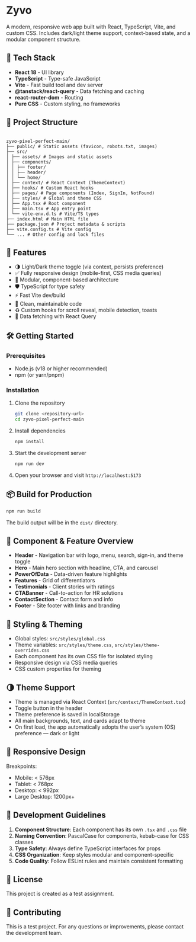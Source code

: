 # Zyvo

A modern, responsive web app built with React, TypeScript, Vite, and custom CSS. Includes dark/light theme support, context-based state, and a modular component structure.

## 🚀 Tech Stack

- **React 18** - UI library
- **TypeScript** - Type-safe JavaScript
- **Vite** - Fast build tool and dev server
- **@tanstack/react-query** - Data fetching and caching
- **react-router-dom** - Routing
- **Pure CSS** - Custom styling, no frameworks

## 📁 Project Structure

```

zyvo-pixel-perfect-main/
├── public/ # Static assets (favicon, robots.txt, images)
├── src/
│ ├── assets/ # Images and static assets
│ ├── components/
│ │ ├── footer/
│ │ ├── header/
│ │ └── home/
│ ├── context/ # React Context (ThemeContext)
│ ├── hooks/ # Custom React hooks
│ ├── pages/ # Page components (Index, SignIn, NotFound)
│ ├── styles/ # Global and theme CSS
│ ├── App.tsx # Root component
│ ├── main.tsx # App entry point
│ └── vite-env.d.ts # Vite/TS types
├── index.html # Main HTML file
├── package.json # Project metadata & scripts
├── vite.config.ts # Vite config
└── ... # Other config and lock files

```

## 🎨 Features

- 🌗 Light/Dark theme toggle (via context, persists preference)
- ✅ Fully responsive design (mobile-first, CSS media queries)
- 🧩 Modular, component-based architecture
- 🛡️ TypeScript for type safety
- ⚡ Fast Vite dev/build
- 🧹 Clean, maintainable code
- ♻️ Custom hooks for scroll reveal, mobile detection, toasts
- 🔄 Data fetching with React Query

## 🛠️ Getting Started

### Prerequisites

- Node.js (v18 or higher recommended)
- npm (or yarn/pnpm)

### Installation

1. Clone the repository
   ```bash
   git clone <repository-url>
   cd zyvo-pixel-perfect-main
   ```
2. Install dependencies
   ```bash
   npm install
   ```
3. Start the development server
   ```bash
   npm run dev
   ```
4. Open your browser and visit `http://localhost:5173`

## 📦 Build for Production

```bash
npm run build
```

The build output will be in the `dist/` directory.

## 🧩 Component & Feature Overview

- **Header** - Navigation bar with logo, menu, search, sign-in, and theme toggle
- **Hero** - Main hero section with headline, CTA, and carousel
- **PowerOfData** - Data-driven feature highlights
- **Features** - Grid of differentiators
- **Testimonials** - Client stories with ratings
- **CTABanner** - Call-to-action for HR solutions
- **ContactSection** - Contact form and info
- **Footer** - Site footer with links and branding

## 🎨 Styling & Theming

- Global styles: `src/styles/global.css`
- Theme variables: `src/styles/theme.css`, `src/styles/theme-overrides.css`
- Each component has its own CSS file for isolated styling
- Responsive design via CSS media queries
- CSS custom properties for theming

## 🌗 Theme Support

- Theme is managed via React Context (`src/context/ThemeContext.tsx`)
- Toggle button in the header
- Theme preference is saved in localStorage
- All main backgrounds, text, and cards adapt to theme
- On first load, the app automatically adopts the user’s system (OS) preference — dark or light

## 📱 Responsive Design

Breakpoints:

- Mobile: < 576px
- Tablet: < 768px
- Desktop: < 992px
- Large Desktop: 1200px+

## 🔧 Development Guidelines

1. **Component Structure**: Each component has its own `.tsx` and `.css` file
2. **Naming Convention**: PascalCase for components, kebab-case for CSS classes
3. **Type Safety**: Always define TypeScript interfaces for props
4. **CSS Organization**: Keep styles modular and component-specific
5. **Code Quality**: Follow ESLint rules and maintain consistent formatting

## 📄 License

This project is created as a test assignment.

## 🤝 Contributing

This is a test project. For any questions or improvements, please contact the development team.
